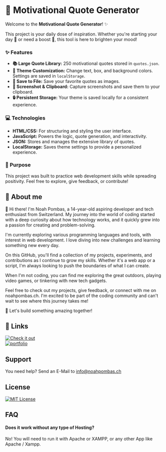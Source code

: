 
# 🌟 Motivational Quote Generator

Welcome to the **Motivational Quote Generator**! ✨

This project is your daily dose of inspiration. Whether you're starting your day 🌅 or need a boost 💪, this tool is here to brighten your mood!

### ✨ Features
- **📚 Large Quote Library:** 250 motivational quotes stored in `quotes.json`.
- **🎨 Theme Customization:** Change text, box, and background colors. Settings are saved in `localStorage`.
- **💾 Save to File:** Save your favorite quotes as images.
- **📸 Screenshot & Clipboard:** Capture screenshots and save them to your clipboard.
- **🔒 Persistent Storage:** Your theme is saved locally for a consistent experience.

### 💻 Technologies
- **HTML/CSS:** For structuring and styling the user interface.
- **JavaScript:** Powers the logic, quote generation, and interactivity.
- **JSON:** Stores and manages the extensive library of quotes.
- **LocalStorage:** Saves theme settings to provide a personalized experience.

### 🎯 Purpose
This project was built to practice web development skills while spreading positivity. Feel free to explore, give feedback, or contribute!
## 🚀 About me
👋 Hi there! I'm Noah Pombas, a 14-year-old aspiring developer and tech enthusiast from Switzerland. My journey into the world of coding started with a deep curiosity about how technology works, and it quickly grew into a passion for creating and problem-solving.

I'm currently exploring various programming languages and tools, with interest in web development. I love diving into new challenges and learning something new every day.

On this GitHub, you'll find a collection of my projects, experiments, and contributions as I continue to grow my skills. Whether it's a web app or a script, I'm always looking to push the boundaries of what I can create.

When I'm not coding, you can find me exploring the great outdoors, playing video games, or tinkering with new tech gadgets.

Feel free to check out my projects, give feedback, or connect with me on noahpombas.ch. I'm excited to be part of the coding community and can't wait to see where this journey takes me!

🚀 Let's build something amazing together!

## 🔗 Links
[![Check it out](https://img.shields.io/badge/Visit-Quotes_App-blue?style=for-the-badge)](https://quotes.noahpombas.ch)
<br>
[![portfolio](https://img.shields.io/badge/my_portfolio-000?style=for-the-badge&logo=ko-fi&logoColor=white)](https://noahpombas.ch/)
## Support

You need help? Send an E-Mail to info@noahpombas.ch


## License
[![MIT License](https://img.shields.io/badge/License-MIT-green.svg)](https://choosealicense.com/licenses/mit/)

## FAQ

#### Does it work without any type of Hosting?

No! You will need to run it with Apache or XAMPP, or any other App like Apache / Xampp. 



